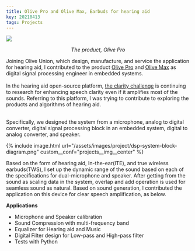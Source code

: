 ```yaml
---
title: Olive Pro and Olive Max, Earbuds for hearing aid
key: 20210413
tags: Projects
---
```

<!-- <div class="projects__article__right">
{% include image.html url="/assets/images/project/img_olivepro.jpeg"  
%}
</div> -->
<p>
    <img src="/assets/images/project/dll-img_olivepro.png"> 
    <p align="center">
    <em> The product, Olive Pro </em>
    </p>
</p>
Joining Olive Union, which design, manufacture, and service the application for hearing aid, I contributed to the product <a href="https://www.indiegogo.com/projects/olive-pro-2-in-1-hearing-aids-bluetooth-earbuds#/">Olive Pro</a> and <a href="https://www.indiegogo.com/projects/olivemax-3-in-1-hearing-aid-earbud-tinnitus-app#/">Olive Max</a> as digital signal processing engineer in embedded systems. 
<br><br>
In the hearing aid open-source platform, <a href="https://github.com/claritychallenge/clarity">the clarity challenge</a> is continuing to research for enhancing speech clarity even if it amplifies most of the sounds. Referring to this platform, I was trying to contribute to exploring the products and algorithms of hearing aid.
<br><br>

Specifically, we designed the system from a microphone, analog to digital converter, digital signal processing block in an embedded system, digital to analog converter, and speaker.
<br>

{% include image.html 
url="/assets/images/project/dsp-system-block-diagram.png" 
custom__conf="projects__img__center"
%}

Based on the form of hearing aid, In-the-ear(ITE), and true wireless earbuds(TWS), I set up the dynamic range of the sound based on each of the specifications for dual-microphone and speaker. After getting from the sound as scaling data in the system, overlap and add operation is used for seamless sound as natural. Based on sound generation, I contributed the application on this device for clear speech amplification, as below. 

**Applications**
- Microphone and Speaker calibration
- Sound Compression with multi-frequency band
- Equalizer for Hearing aid and Music
- Digital Filter design for Low-pass and High-pass filter
- Tests with Python
